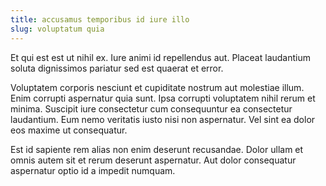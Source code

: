 ```yaml
---
title: accusamus temporibus id iure illo
slug: voluptatum quia
---
```


Et qui est est ut nihil ex. Iure animi id repellendus aut. Placeat laudantium soluta dignissimos pariatur sed est quaerat et error.

Voluptatem corporis nesciunt et cupiditate nostrum aut molestiae illum. Enim corrupti aspernatur quia sunt. Ipsa corrupti voluptatem nihil rerum et minima. Suscipit iure consectetur cum consequuntur ea consectetur laudantium. Eum nemo veritatis iusto nisi non aspernatur. Vel sint ea dolor eos maxime ut consequatur.

Est id sapiente rem alias non enim deserunt recusandae. Dolor ullam et omnis autem sit et rerum deserunt aspernatur. Aut dolor consequatur aspernatur optio id a impedit numquam.
